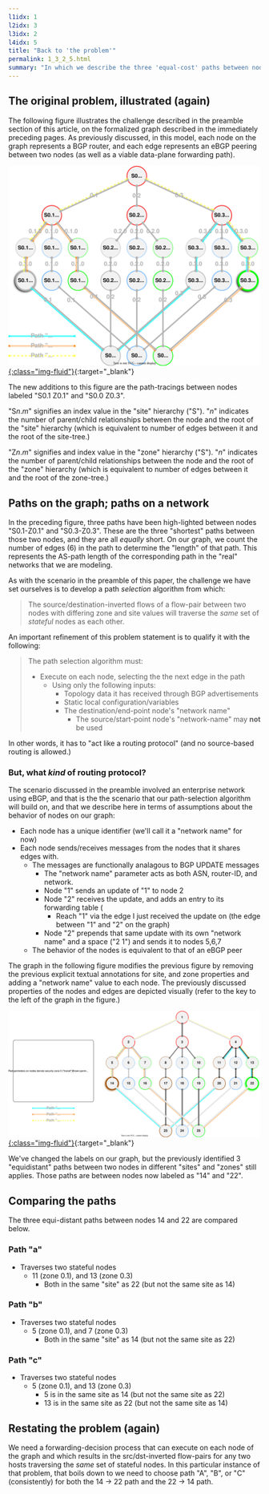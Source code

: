 ```yaml
---
l1idx: 1
l2idx: 3
l3idx: 2
l4idx: 5
title: "Back to 'the problem'"
permalink: 1_3_2_5.html
summary: "In which we describe the three 'equal-cost' paths between nodes with differing SP-zone and locale values"
---
```


##  The original problem, illustrated (again)

The following figure illustrates the challenge described in the preamble section of this article, on the formalized graph described in the immediately preceding pages. As previously discussed, in this model, each node on the graph represents a BGP router, and each edge represents an eBGP peering between two nodes (as well as a viable data-plane forwarding path).

[![image](./grphth-18.svg){:class="img-fluid"}](./grphth-18.svg){:target="_blank"}

The new additions to this figure are the path-tracings between nodes labeled "S0.1 Z0.1" and "S0.0 Z0.3".  

"S*n*.*m*" signifies an index value in the "site" hierarchy ("S").  "*n*" indicates the number of parent/child relationships between the node and the root of the "site" hierarchy (which is equivalent to number of edges between it and the root of the site-tree.)

"Z*n*.*m*" signifies and index value in the "zone" hierarchy ("S").  "*n*" indicates the number of parent/child relationships between the node and the root of the "zone" hierarchy (which is equivalent to number of edges between it and the root of the zone-tree.)

## Paths on the graph; paths on a network

In the preceding figure, three paths have been high-lighted between nodes "S0.1-Z0.1" and "S0.3-Z0.3".  These are the three "shortest" paths between those two nodes, and they are all *equally* short. On our graph, we count the number of edges (6) in the path to determine the "length" of that path.  This represents the AS-path length of the corresponding path in the "real" networks that we are modeling.

As with the scenario in the preamble of this paper, the challenge we have set ourselves is to develop a path *selection* algorithm from which:

>The source/destination-inverted flows of a flow-pair between two nodes with differing zone and site values will traverse the *same* set of *stateful* nodes as each other.

An important refinement of this problem statement is to qualify it with the following:

>The path selection algorithm must:
> * Execute on each node, selecting the the next edge in the path
>    * Using only the following inputs:
>      * Topology data it has received through BGP advertisements
>      * Static local configuration/variables
>      * The destination/end-point node's "network name"
>        * The source/start-point node's "network-name" may **not** be used  

In other words, it has to "act like a routing protocol" (and no source-based routing is allowed.)

### But, what *kind* of routing protocol?

The scenario discussed in the preamble involved an enterprise network using eBGP, and that is the the scenario that our path-selection algorithm will build on, and that we describe here in terms of assumptions about the behavior of nodes on our graph:

* Each node has a unique identifier (we'll call it a "network name" for now)
* Each node sends/receives messages from the nodes that it shares edges with.
  * The messages are functionally analagous to BGP UPDATE messages
    * The "network name" parameter acts as both ASN, router-ID, and network.
    * Node "1" sends an update of "1" to node 2
    * Node "2" receives the update, and adds an entry to its forwarding table (
      * Reach "1" via the edge I just received the update on (the edge between "1" and "2" on the graph)
    * Node "2" prepends that same update with its own "network name" and a space  ("2 1") and sends it to nodes 5,6,7
  * The behavior of the nodes is equivalent to that of an eBGP peer

The graph in the following figure modifies the previous figure by removing the previous explicit textual annotations for site, and zone properties and adding a "network name" value to each node.  The previously discussed properties of the nodes and edges are depicted visually (refer to the key to the left of the graph in the figure.)

[![image](./grphth-19.svg){:class="img-fluid"}](./grphth-19.svg){:target="_blank"}

We've changed the labels on our graph, but the previously identified 3 "equidistant" paths between two nodes in different "sites" and "zones" still applies.  Those paths are between nodes now labeled as "14" and "22".

## Comparing the paths

The three equi-distant paths between nodes 14 and 22 are compared below.

### Path "a"

* Traverses two stateful nodes
  * 11 (zone 0.1), and 13 (zone 0.3)
    * Both in the same "site" as 22 (but not the same site as 14)

### Path "b"

* Traverses two stateful nodes
  * 5 (zone 0.1), and 7 (zone 0.3)
    * Both in the same "site" as 14 (but not the same site as 22)

### Path "c"

* Traverses two stateful nodes
  * 5 (zone 0.1), and 13 (zone 0.3)
    * 5 is in the same site as 14 (but not the same site as 22)
    * 13 is in the same site as 22 (but not the same site as 14)

## Restating the problem (again)

We need a forwarding-decision process that can execute on each node of the graph and which results in the src/dst-inverted flow-pairs for any two hosts traversing the *same* set of stateful nodes.  In this particular instance of that problem, that boils down to we need to choose path "A", "B", or "C" (consistently) for both the 14 -> 22 path and the 22 -> 14 path.


